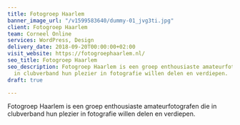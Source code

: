 ```yaml
---
title: Fotogroep Haarlem
banner_image_url: "/v1599583640/dummy-01_jvg3ti.jpg"
client: Fotogroep Haarlem
team: Corneel Online
services: WordPress, Design
delivery_date: 2018-09-20T00:00:00+02:00
visit_website: https://fotogroephaarlem.nl/
seo_title: Fotogroep Haarlem
seo_description: Fotogroep Haarlem is een groep enthousiaste amateurfotografen die
  in clubverband hun plezier in fotografie willen delen en verdiepen.
draft: true

---
```

Fotogroep Haarlem is een groep enthousiaste amateurfotografen die in clubverband hun plezier in fotografie willen delen en verdiepen.